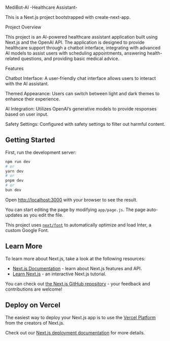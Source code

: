 MediBot-AI -Healthcare Assistant-

This is a Next.js project bootstrapped with create-next-app.

Project Overview

This project is an AI-powered healthcare assistant application built using Next.js and the OpenAI API. The application is designed to provide healthcare support through a chatbot interface, integrating with advanced AI models to assist users with scheduling appointments, answering health-related questions, and providing basic medical advice.

Features

Chatbot Interface: A user-friendly chat interface allows users to interact with the AI assistant.

Themed Appearance: Users can switch between light and dark themes to enhance their experience.

AI Integration: Utilizes OpenAI’s generative models to provide responses based on user input.

Safety Settings: Configured with safety settings to filter out harmful content.

## Getting Started

First, run the development server:

```bash
npm run dev
# or
yarn dev
# or
pnpm dev
# or
bun dev
```

Open [http://localhost:3000](http://localhost:3000) with your browser to see the result.

You can start editing the page by modifying `app/page.js`. The page auto-updates as you edit the file.

This project uses [`next/font`](https://nextjs.org/docs/basic-features/font-optimization) to automatically optimize and load Inter, a custom Google Font.

## Learn More

To learn more about Next.js, take a look at the following resources:

- [Next.js Documentation](https://nextjs.org/docs) - learn about Next.js features and API.
- [Learn Next.js](https://nextjs.org/learn) - an interactive Next.js tutorial.

You can check out [the Next.js GitHub repository](https://github.com/vercel/next.js/) - your feedback and contributions are welcome!

## Deploy on Vercel

The easiest way to deploy your Next.js app is to use the [Vercel Platform](https://vercel.com/new?utm_medium=default-template&filter=next.js&utm_source=create-next-app&utm_campaign=create-next-app-readme) from the creators of Next.js.

Check out our [Next.js deployment documentation](https://nextjs.org/docs/deployment) for more details.
